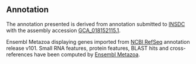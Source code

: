 **Annotation**
----------

The annotation presented is derived from annotation submitted to
[INSDC](http://www.insdc.org) with the assembly accession
[GCA\_018152115.1](http://www.ebi.ac.uk/ena/data/view/GCA_018152115.1).

Ensembl Metazoa displaying genes imported from [NCBI RefSeq](https://www.ncbi.nlm.nih.gov/genome/annotation_euk/Drosophila_rhopaloa/102) annotation release v101.
Small RNA features, protein features, BLAST hits and cross-references have been
computed by [Ensembl Metazoa](https://metazoa.ensembl.org/info/genome/annotation/index.html).
